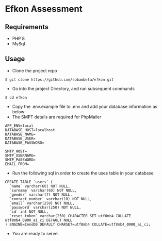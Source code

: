 # Efkon Assessment

## Requirements
- PHP 8
- MySql

## Usage

- Clone the project repo 
```
$ git clone https://github.com/sobambela/efkon.git
```
- Go into the project Directory, and run subsequent commands
```
$ cd efkon
```
- Copy the .env.example file to .env and add your database information as below:
- The SMPT details are required for PhpMailer
```
APP_ENV=local
DATABASE_HOST=localhost
DATABASE_NAME=
DATABASE_USER=
DATABASE_PASSWORD=

SMTP_HOST=
SMTP_USERNAME=
SMTP_PASSWORD=
EMAIL_FROM=
```
- Run the following sql in order to create the uses table in your database
```
CREATE TABLE `users` (
  `name` varchar(60) NOT NULL,
  `surname` varchar(60) NOT NULL,
  `gender` varchar(7) NOT NULL,
  `contact_number` varchar(10) NOT NULL,
  `email` varchar(250) NOT NULL,
  `password` varchar(250) NOT NULL,
  `id` int NOT NULL,
  `reset_token` varchar(250) CHARACTER SET utf8mb4 COLLATE utf8mb4_0900_ai_ci DEFAULT NULL
) ENGINE=InnoDB DEFAULT CHARSET=utf8mb4 COLLATE=utf8mb4_0900_ai_ci;
```
- You are ready to serve.